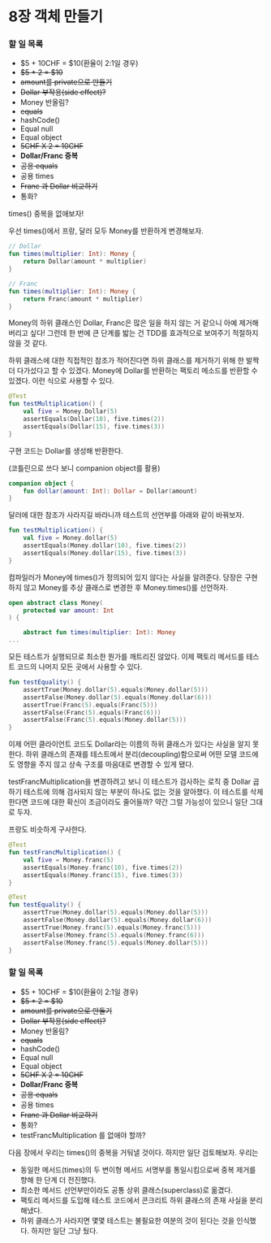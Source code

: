 # 8장 객체 만들기

### 할 일 목록

- $5 + 10CHF = $10(환율이 2:1일 경우)
- ~~$5 * 2 = $10~~
- ~~amount를 private으로 만들기~~
- ~~Dollar 부작용(side effect)?~~
- Money 반올림?
- ~~equals~~
- hashCode()
- Equal null
- Equal object
- ~~5CHF X 2 = 10CHF~~
- **Dollar/Franc 중복**
- ~~공용 equals~~
- 공용 times
- ~~Franc 과 Dollar 비교하기~~
- 통화?

times() 중복을 없애보자!

우선 times()에서 프랑, 달러 모두 Money를 반환하게 변경해보자.

```kotlin
// Dollar
fun times(multiplier: Int): Money {
    return Dollar(amount * multiplier)
}

// Franc
fun times(multiplier: Int): Money {
    return Franc(amount * multiplier)
}
```

Money의 하위 클래스인 Dollar, Franc은 많은 일을 하지 않는 거 같으니 아예 제거해버리고 싶다! 그런데 한 번에 큰 단계를 밟는 건 TDD를 효과적으로 보여주기 적절하지 않을 것 같다.

하위 클래스에 대한 직접적인 참조가 적어진다면 하위 클래스를 제거하기 위해 한 발짝 더 다가섰다고 할 수 있겠다. Money에 Dollar를 반환하는 팩토리 메소드를 반환할 수 있겠다. 이런 식으로 사용할 수 있다.

```kotlin
@Test
fun testMultiplication() {
    val five = Money.Dollar(5)
    assertEquals(Dollar(10), five.times(2))
    assertEquals(Dollar(15), five.times(3))
}
```

구현 코드는 Dollar를 생성해 반환한다.

(코틀린으로 쓰다 보니 companion object를 활용)

```kotlin
companion object {
    fun dollar(amount: Int): Dollar = Dollar(amount)
}
```

달러에 대한 참조가 사라지길 바라니까 테스트의 선언부를 아래와 같이 바꿔보자.

```kotlin
fun testMultiplication() {
    val five = Money.dollar(5)
    assertEquals(Money.dollar(10), five.times(2))
    assertEquals(Money.dollar(15), five.times(3))
}
```

컴파일러가 Money에 times()가 정의되어 있지 않다는 사실을 알려준다. 당장은 구현하지 않고 Money를 추상 클래스로 변경한 후 Money.times()를 선언하자.

```kotlin
open abstract class Money(
    protected var amount: Int
) {

    abstract fun times(multiplier: Int): Money
...
```

모든 테스트가 실행되므로 최소한 뭔가를 깨트리진 않았다. 이제 팩토리 메서드를 테스트 코드의 나머지 모든 곳에서 사용할 수 있다.

```kotlin
fun testEquality() {
    assertTrue(Money.dollar(5).equals(Money.dollar(5)))
    assertFalse(Money.dollar(5).equals(Money.dollar(6)))
    assertTrue(Franc(5).equals(Franc(5)))
    assertFalse(Franc(5).equals(Franc(6)))
    assertFalse(Franc(5).equals(Money.dollar(5)))
}
```

이제 어떤 클라이언트 코드도 Dollar라는 이름의 하위 클래스가 있다는 사실을 알지 못한다. 하위 클래스의 존재를 테스트에서 분리(decoupling)함으로써 어떤 모델 코드에도 영향을 주지 않고 상속 구조를 마음대로 변경할 수 있게 됐다.

testFrancMultiplication을 변경하려고 보니 이 테스트가 검사하는 로직 중 Dollar 곱하기 테스트에 의해 검사되지 않는 부분이 하나도 없는 것을 알아챘다. 이 테스트를 삭제한다면 코드에 대한 확신이 조금이라도 줄어들까? 약간 그럴 가능성이 있으니 일단 그대로 두자.

프랑도 비슷하게 구사한다.

```kotlin
@Test
fun testFrancMultiplication() {
    val five = Money.franc(5)
    assertEquals(Money.franc(10), five.times(2))
    assertEquals(Money.franc(15), five.times(3))
}

@Test
fun testEquality() {
    assertTrue(Money.dollar(5).equals(Money.dollar(5)))
    assertFalse(Money.dollar(5).equals(Money.dollar(6)))
    assertTrue(Money.franc(5).equals(Money.franc(5)))
    assertFalse(Money.franc(5).equals(Money.franc(6)))
    assertFalse(Money.franc(5).equals(Money.dollar(5)))
}
```

### 할 일 목록

- $5 + 10CHF = $10(환율이 2:1일 경우)
- ~~$5 * 2 = $10~~
- ~~amount를 private으로 만들기~~
- ~~Dollar 부작용(side effect)?~~
- Money 반올림?
- ~~equals~~
- hashCode()
- Equal null
- Equal object
- ~~5CHF X 2 = 10CHF~~
- **Dollar/Franc 중복**
- ~~공용 equals~~
- 공용 times
- ~~Franc 과 Dollar 비교하기~~
- 통화?
- testFrancMultiplication 를 없애야 할까?

다음 장에서 우리는 times()의 중복을 거둬낼 것이다. 하지만 일단 검토해보자. 우리는 

- 동일한 메서드(times)의 두 변이형 메서드 서명부를 통일시킴으로써 중복 제거를 향해 한 단계 더 전진했다.
- 최소한 메서드 선언부만이라도 공통 상위 클래스(superclass)로 옮겼다.
- 팩토리 메서드를 도입해 테스트 코드에서 콘크리트 하위 클래스의 존재 사실을 분리해냈다.
- 하위 클래스가 사라지면 몇몇 테스트는 불필요한 여분의 것이 된다는 것을 인식했다. 하지만 일단 그냥 뒀다.